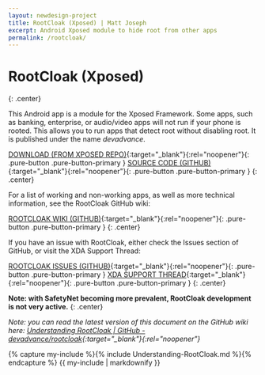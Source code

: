 ```yaml
---
layout: newdesign-project
title: RootCloak (Xposed) | Matt Joseph
excerpt: Android Xposed module to hide root from other apps
permalink: /rootcloak/
---
```

<div class="center"><amp-img src="/images/RootCloakIcon.png" width="128" height="128" alt="RootCloak Icon"></amp-img></div>

# RootCloak (Xposed)
{: .center}

This Android app is a module for the Xposed Framework. Some apps, such as banking, enterprise, or audio/video apps will not run if your phone is rooted. This allows you to run apps that detect root without disabling root. It is published under the name *devadvance*.

[DOWNLOAD (FROM XPOSED REPO)](http://repo.xposed.info/module/com.devadvance.rootcloak2){:target="_blank"}{:rel="noopener"}{: .pure-button .pure-button-primary }
[SOURCE CODE (GITHUB)](https://github.com/devadvance/rootcloak){:target="_blank"}{:rel="noopener"}{: .pure-button .pure-button-primary }
{: .center}

For a list of working and non-working apps, as well as more technical information, see the RootCloak GitHub wiki:

[ROOTCLOAK WIKI (GITHUB)](https://github.com/devadvance/rootcloak/wiki){:target="_blank"}{:rel="noopener"}{: .pure-button .pure-button-primary }
{: .center}

If you have an issue with RootCloak, either check the Issues section of GitHub, or visit the XDA Support Thread:

[ROOTCLOAK ISSUES (GITHUB)](https://github.com/devadvance/rootcloak/issues){:target="_blank"}{:rel="noopener"}{: .pure-button .pure-button-primary }
[XDA SUPPORT THREAD](https://forum.xda-developers.com/xposed/modules/mod-rootcloak-completely-hide-root-t2574647){:target="_blank"}{:rel="noopener"}{: .pure-button .pure-button-primary }
{: .center}

**Note: with SafetyNet becoming more prevalent, RootCloak development is not very active.**
{: .center}

*Note: you can read the latest version of this document on the GitHub wiki here:
[Understanding RootCloak | GitHub - devadvance/rootcloak](https://github.com/devadvance/rootcloak/wiki/Understanding-RootCloak){:target="_blank"}{:rel="noopener"}*

{% capture my-include %}{% include Understanding-RootCloak.md %}{% endcapture %}
{{ my-include | markdownify }}
